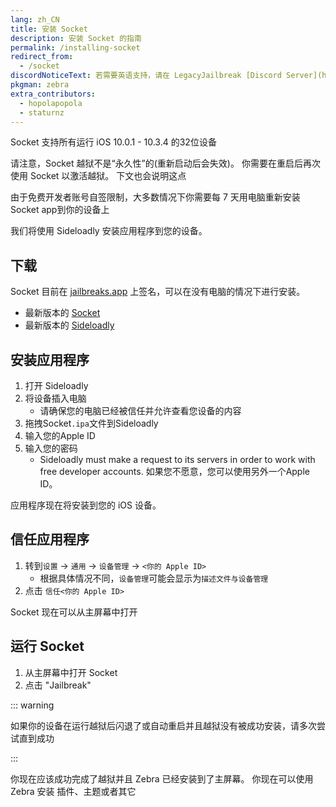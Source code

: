 ```yaml
---
lang: zh_CN
title: 安装 Socket
description: 安装 Socket 的指南
permalink: /installing-socket
redirect_from:
  - /socket
discordNoticeText: 若需要英语支持，请在 LegacyJailbreak [Discord Server](http://discord.legacyjailbreak.com) 上寻求帮助。
pkgman: zebra
extra_contributors:
  - hopolapopola
  - staturnz
---
```


Socket 支持所有运行 iOS 10.0.1 - 10.3.4 的32位设备

请注意，Socket 越狱不是“永久性”的(重新启动后会失效)。 你需要在重启后再次使用 Socket 以激活越狱。 下文也会说明这点

由于免费开发者账号自签限制，大多数情况下你需要每 7 天用电脑重新安装Socket app到你的设备上

我们将使用 Sideloadly 安装应用程序到您的设备。

## 下载

<div class="custom-container tip" id="ifJailbreaksAppSigned"><p>
Socket 目前在 <a href="https://jailbreaks.app/" target="_blank">jailbreaks.app</a> 上签名，可以在没有电脑的情况下进行安装。
</p></div>

- 最新版本的 [Socket](https://socket-jb.app)
- 最新版本的 [Sideloadly](https://sideloadly.io/)

## 安装应用程序

1. 打开 Sideloadly
1. 将设备插入电脑
    - 请确保您的电脑已经被信任并允许查看您设备的内容
1. 拖拽Socket`.ipa`文件到Sideloadly
1. 输入您的Apple ID
1. 输入您的密码
    - Sideloadly must make a request to its servers in order to work with free developer accounts. 如果您不愿意，您可以使用另外一个Apple ID。

应用程序现在将安装到您的 iOS 设备。

## 信任应用程序

1. 转到`设置` -> `通用` -> `设备管理` -> `<你的 Apple ID>`
    - 根据具体情况不同，`设备管理`可能会显示为`描述文件与设备管理`
1. 点击 `信任<你的 Apple ID>`

Socket 现在可以从主屏幕中打开

## 运行 Socket

1. 从主屏幕中打开 Socket
1. 点击 "Jailbreak"

::: warning


如果你的设备在运行越狱后闪退了或自动重启并且越狱没有被成功安装，请多次尝试直到成功

:::


你现在应该成功完成了越狱并且 Zebra 已经安装到了主屏幕。 你现在可以使用Zebra 安装 <router-link to="/faq/#what-are-tweaks">插件、</router-link>主题或者其它
